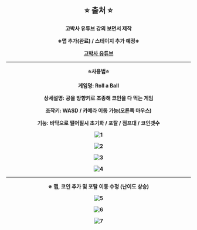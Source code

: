 <div align="center">

⭐ 출처 ⭐
------------
<b>고박사 유튜브 강의 보면서 제작
  
※맵 추가(완료) / 스테이지 추가 예정※  

<a href = "https://youtu.be/VFHAF_uKAAc">고박사 유튜브</a>

-------
⭐사용법⭐

게임명: Roll a Ball

상세설명: 공을 방향키로 조종해 코인을 다 먹는 게임

조작키: WASD / 카메라 이동 가능(오른쪽 마우스)

기능: 바닥으로 떨어질시 초기화 / 포탈 / 점프대 / 코인갯수


![1](https://user-images.githubusercontent.com/102477933/213871980-b8c5f96d-734a-450c-8187-b9f66c8b707c.gif)

![2](https://user-images.githubusercontent.com/102477933/213871983-3904ddf9-7495-4ea8-a3a6-86e90d70b8be.gif)

![3](https://user-images.githubusercontent.com/102477933/213871987-51e55d50-2e35-47eb-8934-06f0541bbb66.gif)

![4](https://user-images.githubusercontent.com/102477933/213871988-dc5c11d9-1f95-4d1c-b13c-a74455b12d52.gif)

----------------------
※ 맵, 코인 추가 및 포탈 이동 수정
(난이도 상승)
<br>

![5](https://user-images.githubusercontent.com/102477933/214034563-a52cd03c-f432-40a7-b403-61d9cf24fc8d.gif)

![6](https://user-images.githubusercontent.com/102477933/214034573-abb90ec3-5e0b-4701-b70c-cf2f0cfdc004.gif)

![7](https://user-images.githubusercontent.com/102477933/214034590-6a89fd1e-7754-497b-a10f-2682b2949158.gif)



</div>
